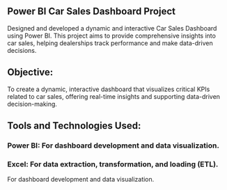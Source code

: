 ## Power BI Car Sales Dashboard Project

Designed and developed a dynamic and interactive Car Sales Dashboard using Power BI. This project aims to provide comprehensive insights into car sales, helping dealerships track performance and make data-driven decisions.

## Objective:
To create a dynamic, interactive dashboard that visualizes critical KPIs related to car sales, offering real-time insights and supporting data-driven decision-making.

## Tools and Technologies Used:
### Power BI: For dashboard development and data visualization.
### Excel: For data extraction, transformation, and loading (ETL).

For dashboard development and data visualization.
